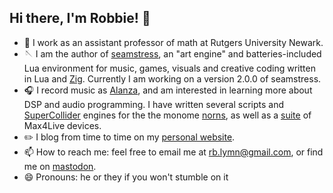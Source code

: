 ## Hi there, I'm Robbie! 👋

- 🔭 I work as an assistant professor of math at Rutgers University Newark.
- 🪡 I am the author of [seamstress](https://github.com/robbielyman/seamstress),
  an "art engine" and batteries-included Lua environment for music, games, visuals and creative coding
  written in Lua and [Zig](https://ziglang.org).
  Currently I am working on a version 2.0.0 of seamstress.
- 🎧 I record music as [Alanza](https://alanza.bandcamp.com),
  and am interested in learning more about DSP and audio programming.
  I have written several scripts and [SuperCollider](https://supercollider.github.io) engines for the the monome [norns](https://monome.org/docs/norns),
  as well as a [suite](https://github.com/robbielyman/bitters-max) of Max4Live devices.
- ✏️ I blog from time to time on my [personal website](https://alanza.xyz/log).
- 📫 How to reach me: feel free to email me at rb.lymn@gmail.com, or find me on [mastodon](https://merveilles.town/@alanza).
- 😄 Pronouns: he or they if you won't stumble on it
